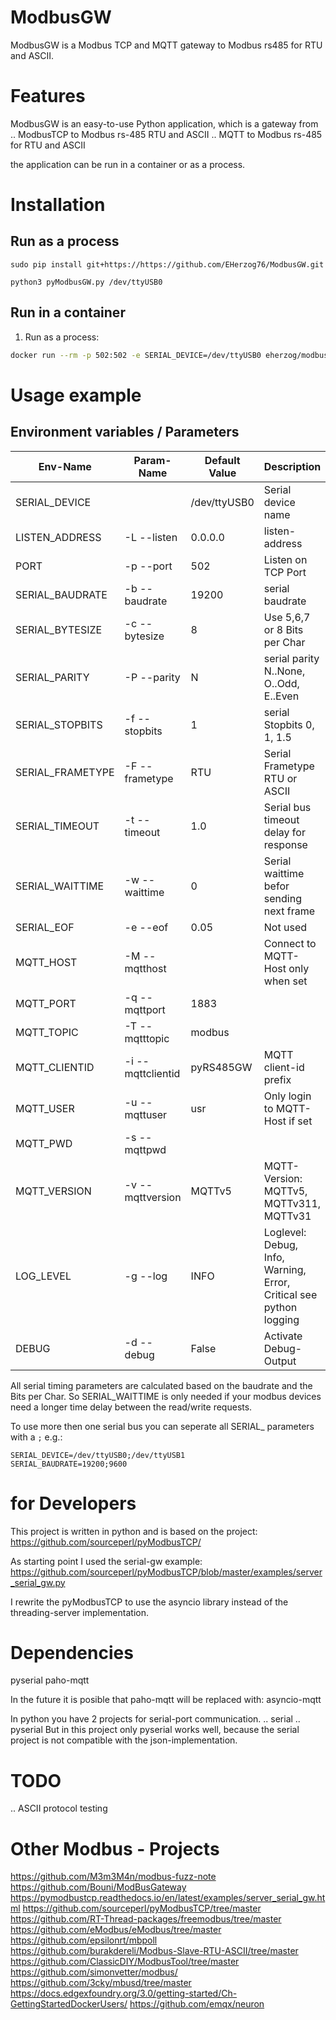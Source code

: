 # ModbusGW
ModbusGW is a Modbus TCP and MQTT gateway to Modbus rs485 for RTU and ASCII.

# Features
ModbusGW is an easy-to-use Python application,
which is a gateway from
.. ModbusTCP to Modbus rs-485 RTU and ASCII
.. MQTT to Modbus rs-485 for RTU and ASCII

the application can be run in a container or as a process.

# Installation
## Run as a process
```
sudo pip install git+https://https://github.com/EHerzog76/ModbusGW.git

python3 pyModbusGW.py /dev/ttyUSB0
```

## Run in a container
1. Run as a process:
  ```sh
  docker run --rm -p 502:502 -e SERIAL_DEVICE=/dev/ttyUSB0 eherzog/modbus-gw 
  ```

# Usage example

## Environment variables / Parameters
|Env-Name|Param-Name|Default Value|Description|
|---|---|---|---|
|SERIAL_DEVICE | |/dev/ttyUSB0 | Serial device name
|LISTEN_ADDRESS | -L --listen|0.0.0.0 |listen-address
|PORT | -p --port|502 |Listen on TCP Port
|SERIAL_BAUDRATE | -b --baudrate|19200 |serial baudrate
|SERIAL_BYTESIZE | -c --bytesize|8 |Use 5,6,7 or 8 Bits per Char
|SERIAL_PARITY | -P --parity|N |serial parity N..None, O..Odd, E..Even
|SERIAL_STOPBITS | -f --stopbits|1 |serial Stopbits 0, 1, 1.5
|SERIAL_FRAMETYPE | -F --frametype|RTU |Serial Frametype RTU or ASCII
|SERIAL_TIMEOUT | -t --timeout|1.0 |Serial bus timeout delay for response
|SERIAL_WAITTIME | -w --waittime|0 |Serial waittime befor sending next frame
|SERIAL_EOF | -e --eof|0.05 |Not used
|MQTT_HOST | -M --mqtthost| |Connect to MQTT-Host only when set
|MQTT_PORT | -q --mqttport|1883 |
|MQTT_TOPIC | -T --mqtttopic|modbus |
|MQTT_CLIENTID | -i --mqttclientid|pyRS485GW |MQTT client-id prefix
|MQTT_USER | -u --mqttuser|usr |Only login to MQTT-Host if set
|MQTT_PWD | -s --mqttpwd| |
|MQTT_VERSION | -v --mqttversion|MQTTv5 |MQTT-Version: MQTTv5, MQTTv311, MQTTv31
|LOG_LEVEL | -g --log|INFO |Loglevel: Debug, Info, Warning, Error, Critical see python logging 
|DEBUG | -d --debug|False |Activate Debug-Output

All serial timing parameters are calculated based on the baudrate and the Bits per Char.
So SERIAL_WAITTIME is only needed if your modbus devices need a longer time delay between the read/write requests.

To use more then one serial bus you can seperate all SERIAL_ parameters with a ```;```
e.g.:
```
SERIAL_DEVICE=/dev/ttyUSB0;/dev/ttyUSB1
SERIAL_BAUDRATE=19200;9600
```

# for Developers
This project is written in python and is based on the project:
https://github.com/sourceperl/pyModbusTCP/

As starting point I used the serial-gw example:
https://github.com/sourceperl/pyModbusTCP/blob/master/examples/server_serial_gw.py

I rewrite the pyModbusTCP to use the asyncio library instead of the threading-server implementation.

# Dependencies
pyserial
paho-mqtt


In the future it is posible that
    paho-mqtt  will be replaced with: asyncio-mqtt

In python you have 2 projects for serial-port communication.
.. serial
.. pyserial
But in this project only pyserial works well, because the serial project is not compatible with the json-implementation.

# TODO
.. ASCII protocol testing

# Other Modbus - Projects
https://github.com/M3m3M4n/modbus-fuzz-note
https://github.com/Bouni/ModBusGateway
https://pymodbustcp.readthedocs.io/en/latest/examples/server_serial_gw.html
https://github.com/sourceperl/pyModbusTCP/tree/master
https://github.com/RT-Thread-packages/freemodbus/tree/master
https://github.com/eModbus/eModbus/tree/master
https://github.com/epsilonrt/mbpoll
https://github.com/burakdereli/Modbus-Slave-RTU-ASCII/tree/master
https://github.com/ClassicDIY/ModbusTool/tree/master
https://github.com/simonvetter/modbus/
https://github.com/3cky/mbusd/tree/master
https://docs.edgexfoundry.org/3.0/getting-started/Ch-GettingStartedDockerUsers/
https://github.com/emqx/neuron
